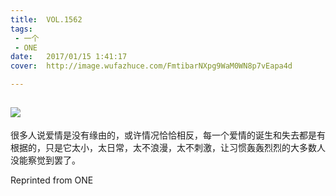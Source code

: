 ```yaml
---
title:	VOL.1562
tags:
 - 一个
 - ONE
date:	2017/01/15 1:41:17
cover:	http://image.wufazhuce.com/FmtibarNXpg9WaM0WN8p7vEapa4d

---
```

![](http://image.wufazhuce.com/FmtibarNXpg9WaM0WN8p7vEapa4d)
---

很多人说爱情是没有缘由的，或许情况恰恰相反，每一个爱情的诞生和失去都是有根据的，只是它太小，太日常，太不浪漫，太不刺激，让习惯轰轰烈烈的大多数人没能察觉到罢了。
 
Reprinted from ONE
